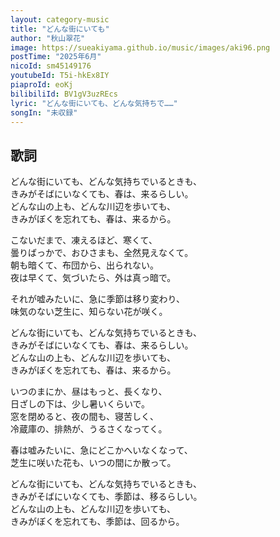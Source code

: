 ```yaml
---
layout: category-music
title: "どんな街にいても"
author: "秋山翠花"
image: https://sueakiyama.github.io/music/images/aki96.png
postTime: "2025年6月"
nicoId: sm45149176
youtubeId: T5i-hkEx8IY
piaproId: eoKj
bilibiliId: BV1gV3uzREcs
lyric: "どんな街にいても、どんな気持ちで……"
songIn: "未収録"
---
```


## 歌詞

どんな街にいても、どんな気持ちでいるときも、  
きみがそばにいなくても、春は、来るらしい。  
どんな山の上も、どんな川辺を歩いても、  
きみがぼくを忘れても、春は、来るから。

こないだまで、凍えるほど、寒くて、  
曇りばっかで、おひさまも、全然見えなくて。  
朝も暗くて、布団から、出られない。  
夜は早くて、気づいたら、外は真っ暗で。

それが嘘みたいに、急に季節は移り変わり、  
味気のない芝生に、知らない花が咲く。

どんな街にいても、どんな気持ちでいるときも、  
きみがそばにいなくても、春は、来るらしい。  
どんな山の上も、どんな川辺を歩いても、  
きみがぼくを忘れても、春は、来るから。

いつのまにか、昼はもっと、長くなり、  
日ざしの下は、少し暑いくらいで。  
窓を閉めると、夜の間も、寝苦しく、  
冷蔵庫の、排熱が、うるさくなってく。

春は嘘みたいに、急にどこかへいなくなって、  
芝生に咲いた花も、いつの間にか散って。

どんな街にいても、どんな気持ちでいるときも、  
きみがそばにいなくても、季節は、移るらしい。  
どんな山の上も、どんな川辺を歩いても、  
きみがぼくを忘れても、季節は、回るから。
